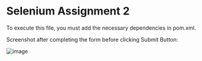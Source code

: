# Selenium Assignment 2

To execute this file, you must add the necessary dependencies in pom.xml.

Screenshot after completing the form before clicking Submit Button:

![image](https://github.com/dibya888/Selenium-Assignments/assets/48979445/bc80a9d8-7bc8-4b68-a5b7-f7b6c5d570d3)
